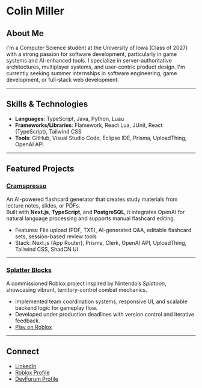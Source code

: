 # Colin Miller

## About Me  
I'm a Computer Science student at the University of Iowa (Class of 2027) with a strong passion for software development, particularly in game systems and AI-enhanced tools. I specialize in server-authoritative architectures, multiplayer systems, and user-centric product design. I'm currently seeking summer internships in software engineering, game development, or full-stack web development.

---

## Skills & Technologies

- **Languages**: TypeScript, Java, Python, Luau  
- **Frameworks/Libraries**: Flamework, React Lua, JUnit, React (TypeScript), Tailwind CSS  
- **Tools**: GitHub, Visual Studio Code, Eclipse IDE, Prisma, UploadThing, OpenAI API

---

## Featured Projects

### [Cramspresso](https://github.com/cmmiller26/cramspresso)  
An AI-powered flashcard generator that creates study materials from lecture notes, slides, or PDFs.  
Built with **Next.js**, **TypeScript**, and **PostgreSQL**, it integrates OpenAI for natural language processing and supports manual flashcard editing.  
- Features: File upload (PDF, TXT), AI-generated Q&A, editable flashcard sets, session-based review tools  
- Stack: Next.js (App Router), Prisma, Clerk, OpenAI API, UploadThing, Tailwind CSS, ShadCN UI  

---

### [Splatter Blocks](https://www.roblox.com/games/10770644057/Splatter-Blocks)  
A commissioned Roblox project inspired by Nintendo’s *Splatoon*, showcasing vibrant, territory-control combat mechanics.  
- Implemented team coordination systems, responsive UI, and scalable backend logic for gameplay flow.  
- Developed under production deadlines with version control and iterative feedback.
- [Play on Roblox](https://www.roblox.com/games/10770644057/Splatter-Blocks)

---

## Connect

- [LinkedIn](www.linkedin.com/in/colin-miller-uiowa)  
- [Roblox Profile](https://www.roblox.com/users/107484074/profile)  
- [DevForum Profile](https://devforum.roblox.com/u/snarlyzoo/summary)  
